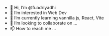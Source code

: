 - 👋 Hi, I’m @fuadriyadhi
- 👀 I’m interested in Web Dev
- 🌱 I’m currently learning vannilla js, React, Vite
- 💞️ I’m looking to collaborate on ...
- 📫 How to reach me ...

<!---
fuadriyadhi/fuadriyadhi is a ✨ special ✨ repository because its `README.md` (this file) appears on your GitHub profile.
You can click the Preview link to take a look at your changes.
--->
